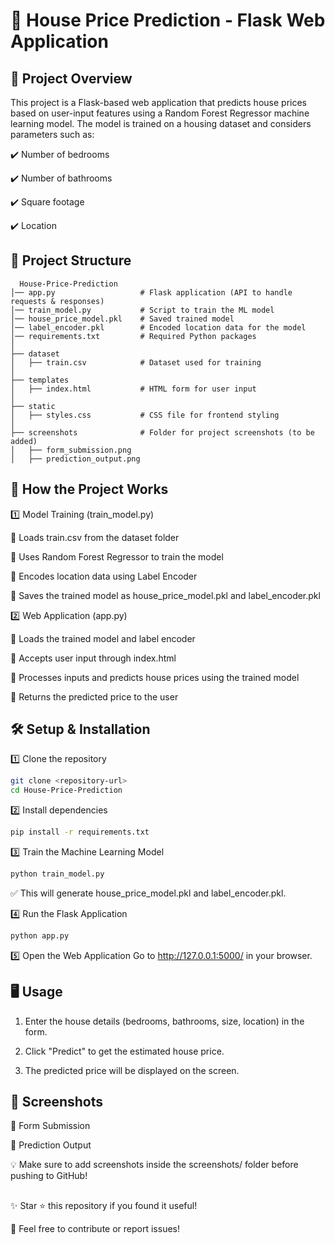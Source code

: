 
# 🏡 House Price Prediction - Flask Web Application

## 📌 Project Overview

This project is a Flask-based web application that predicts house prices based on user-input features using a Random Forest Regressor machine learning model. The model is trained on a housing dataset and considers parameters such as:

✔️ Number of bedrooms

✔️ Number of bathrooms

✔️ Square footage

✔️ Location

## 📂 Project Structure

```Folder Structure
  House-Price-Prediction
│── app.py                   # Flask application (API to handle requests & responses)
│── train_model.py           # Script to train the ML model
│── house_price_model.pkl    # Saved trained model
│── label_encoder.pkl        # Encoded location data for the model
│── requirements.txt         # Required Python packages
│
├── dataset
│   ├── train.csv            # Dataset used for training
│
├── templates
│   ├── index.html           # HTML form for user input
│
├── static
│   ├── styles.css           # CSS file for frontend styling
│
├── screenshots              # Folder for project screenshots (to be added)
│   ├── form_submission.png  
│   ├── prediction_output.png
```
## 🚀 How the Project Works
1️⃣ Model Training (train_model.py)

🔹 Loads train.csv from the dataset folder

🔹 Uses Random Forest Regressor to train the model

🔹 Encodes location data using Label Encoder

🔹 Saves the trained model as house_price_model.pkl and label_encoder.pkl


2️⃣ Web Application (app.py)

🔹 Loads the trained model and label encoder

🔹 Accepts user input through index.html

🔹 Processes inputs and predicts house prices using the trained model

🔹 Returns the predicted price to the user

## 🛠️ Setup & Installation
1️⃣ Clone the repository
```sh
git clone <repository-url>
cd House-Price-Prediction
```
2️⃣ Install dependencies
```sh
pip install -r requirements.txt
```
3️⃣ Train the Machine Learning Model
```sh
python train_model.py
```

✅ This will generate house_price_model.pkl and label_encoder.pkl.

4️⃣ Run the Flask Application
```sh
python app.py
```
5️⃣ Open the Web Application
Go to http://127.0.0.1:5000/ in your browser.

## 🖥️ Usage
1. Enter the house details (bedrooms, bathrooms, size, location) in the form.

2. Click "Predict" to get the estimated house price.

3. The predicted price will be displayed on the screen.

## 📸 Screenshots

📌 Form Submission

📌 Prediction Output

💡 Make sure to add screenshots inside the screenshots/ folder before pushing to GitHub!
##
✨ Star ⭐ this repository if you found it useful!

📩 Feel free to contribute or report issues!
